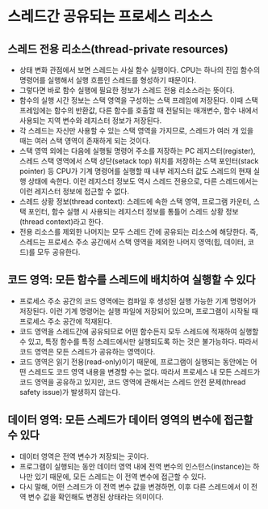 # 스레드간 공유되는 프로세스 리소스

## 스레드 전용 리소스(thread-private resources)
- 상태 변화 관점에서 보면 스레드는 사실 함수 실행이다. CPU는 하나의 진입 함수의 명령어를 실행해서 실행 흐름인 스레드를 형성하기 때문이다.
- 그렇다면 바로 함수 실행에 필요한 정보가 스레드 전용 리소스라는 뜻이다.
- 함수의 실행 시간 정보는 스택 영역을 구성하는 스택 프레임에 저장된다. 이때 스택 프레임에는 함수의 반환값, 다른 함수를 호출할 때 전달되는 매개변수, 함수 내에서 사용되는 지역 변수와 레지스터 정보가 저장된다.
- 각 스레드는 자신만 사용할 수 있는 스택 영역을 가지므로, 스레드가 여러 개 있을 때는 여러 스택 영역이 존재하게 되는 것이다.
- 스택 영역 외에는 다음에 실행될 명령어 주소를 저장하는 PC 레지스터(register), 스레드 스택 영역에서 스택 상단(setack top) 위치를 저장하는 스택 포인터(stack pointer) 등 CPU가 기계 명령어를 실행할 때 내부 레지스터 값도 스레드의 현재 실행 상태에 속한다. 이런 레지스터 정보도 역시 스레드 전용으로, 다른 스레드에서는 이런 레지스터 정보에 접근할 수 없다.
- 스레드 상황 정보(thread context): 스레드에 속한 스택 영역, 프로그램 카운터, 스택 포인터, 함수 실행 시 사용되는 레지스터 정보를 통틀어 스레드 상황 정보(thread context)라고 한다.
- 전용 리소스를 제외한 나머지는 모두 스레드 간에 공유되는 리소스에 해당한다. 즉, 스레드는 프로세스 주소 공간에서 스택 영역을 제외한 나머지 영역(힙, 데이터, 코드)를 모두 공유한다. 

## 코드 영역: 모든 함수를 스레드에 배치하여 실행할 수 있다
- 프로세스 주소 공간의 코드 영역에는 컴파일 후 생성된 실행 가능한 기계 명령어가 저장된다. 이런 기계 명령어는 실행 파일에 저장되어 있으며, 프로그램이 시작될 때 프로세스 주소 공간에 적재된다.
- 코드 영역을 스레드간에 공유되므로 어떤 함수든지 모두 스레드에 적재하여 실행할 수 있고, 특정 함수를 특정 스레드에서만 실행되도록 하는 것은 불가능하다. 따라서 코드 영역은 모든 스레드가 공유하는 영역이다.
- 코드 영역은 읽기 전용(read-only)이기 때문에, 프로그램이 실행되는 동안에는 어떤 스레드도 코드 영역 내용을 변경할 수는 없다. 따라서 프로세스 내 모든 스레드가 코드 영역을 공유하고 있지만, 코드 영역에 관해서는 스레드 안전 문제(thread safety issue)가 발생하지 않는다. 

## 데이터 영역: 모든 스레드가 데이터 영역의 변수에 접근할 수 있다
- 데이터 영역은 전역 변수가 저장되는 곳이다.
- 프로그램이 실행되는 동안 데이터 영역 내에 전역 변수의 인스턴스(instance)는 하나만 있기 때문에, 모든 스레드는 이 전역 변수에 접근할 수 있다.
- 다시 말해, 어떤 스레드가 이 전역 변수 값을 변경하면, 이후 다른 스레드에서 이 전역 변수 값을 확인해도 변경된 상태라는 의미이다.

